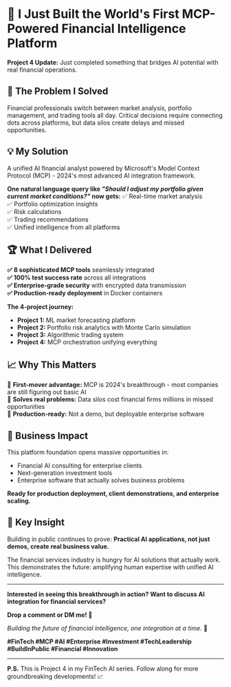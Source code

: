 # 🚀 I Just Built the World's First MCP-Powered Financial Intelligence Platform

**Project 4 Update:** Just completed something that bridges AI potential with real financial operations.

## 🎯 **The Problem I Solved**

Financial professionals switch between market analysis, portfolio management, and trading tools all day. Critical decisions require connecting dots across platforms, but data silos create delays and missed opportunities.

## 💡 **My Solution**

A unified AI financial analyst powered by Microsoft's Model Context Protocol (MCP) - 2024's most advanced AI integration framework.

**One natural language query like _"Should I adjust my portfolio given current market conditions?"_ now gets:**
✅ Real-time market analysis  
✅ Portfolio optimization insights  
✅ Risk calculations  
✅ Trading recommendations  
✅ Unified intelligence from all platforms

## 🏆 **What I Delivered**

**✅ 8 sophisticated MCP tools** seamlessly integrated  
**✅ 100% test success rate** across all integrations  
**✅ Enterprise-grade security** with encrypted data transmission  
**✅ Production-ready deployment** in Docker containers

**The 4-project journey:**

- **Project 1:** ML market forecasting platform
- **Project 2:** Portfolio risk analytics with Monte Carlo simulation
- **Project 3:** Algorithmic trading system
- **Project 4:** MCP orchestration unifying everything

## 📈 **Why This Matters**

🎯 **First-mover advantage:** MCP is 2024's breakthrough - most companies are still figuring out basic AI  
🎯 **Solves real problems:** Data silos cost financial firms millions in missed opportunities  
🎯 **Production-ready:** Not a demo, but deployable enterprise software

## 🚀 **Business Impact**

This platform foundation opens massive opportunities in:

- Financial AI consulting for enterprise clients
- Next-generation investment tools
- Enterprise software that actually solves business problems

**Ready for production deployment, client demonstrations, and enterprise scaling.**

## 💭 **Key Insight**

Building in public continues to prove: **Practical AI applications, not just demos, create real business value.**

The financial services industry is hungry for AI solutions that actually work. This demonstrates the future: amplifying human expertise with unified AI intelligence.

---

**Interested in seeing this breakthrough in action? Want to discuss AI integration for financial services?**

**Drop a comment or DM me! 💬**

_Building the future of financial intelligence, one integration at a time._ 🚀

**#FinTech #MCP #AI #Enterprise #Investment #TechLeadership #BuildInPublic #Financial #Innovation**

---

**P.S.** This is Project 4 in my FinTech AI series. Follow along for more groundbreaking developments! 📈

